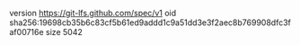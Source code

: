 version https://git-lfs.github.com/spec/v1
oid sha256:19698cb35b6c83cf5b61ed9addd1c9a51dd3e3f2aec8b769908dfc3faf00716e
size 5042
